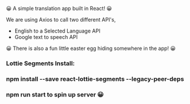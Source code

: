 😀 A simple translation app built in React! 😀

 We are using Axios to call two different API's, 
 - English to a Selected Language API 
 - Google text to speech API 

😀 There is also a fun little easter egg hiding somewhere in the app! 😀

<!-- NPM Installs for project to work: -->

### Lottie Segments Install:

 ### npm install --save react-lottie-segments --legacy-peer-deps

 ### npm run start to spin up server 😀

